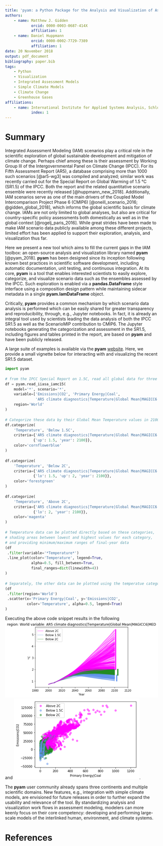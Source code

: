 ```yaml
---
title: 'pyam: a Python Package for the Analysis and Visualization of Assessment Models'
authors:
    - name: Matthew J. Gidden
            orcid: 0000-0003-0687-414X
            affiliation: 1
    - name: Daniel Huppmann
            orcid: 0000-0002-7729-7389
            affiliation: 1
date: 20 November 2018
output: pdf_document
bibliography: paper.bib
tags:
    - Python
    - Visualization
    - Integrated Assessment Models
    - Simple Climate Models
    - Climate Change
    - Greenhouse Gases
affiliations:
    - name: International Institute for Applied Systems Analysis, Schlossplatz 1, A-2361 Laxenburg, Austria
            index: 1
---
```


# Summary

Integrated Assessment Modeling (IAM) scenarios play a critical role in the
scientific exploration of global sustainable development and mitigation of
climate change. Perhaps chief among these is their assessment by Working Group
III of the Intergovernmental Panel on Climate Change (IPCC). For its Fifth
Assessment Report (AR5), a database comprising more than 1000 such scenarios
[@ar5-wg3] was compiled and analyzed; similar work was recently carried out for
the Special Report on Global Warming of 1.5 °C (SR1.5) of the IPCC. Both the
report and the related quantitative scenario ensemble were recently released
[@huppmann_new_2018]. Additionally, IAM scenarios serve as one of the main
drivers of the Coupled Model Intercomparison Project Phase 6 (CMIP6)
[@oneill_scenario_2016; @gidden_global_2018], which informs the global
scientific basis for climate change. IAMs are not only limited to global
analyses, but also are critical for country-specific policy assessments both
domestically as well as in the global context [@rogelj_paris_2016].  While great
strides have been made to make IAM scenario data publicly available among these
different projects, limited effort has been applied to support their
exploration, analysis, and visualization thus far.

Here we present a new tool which aims to fill the current gaps in the IAM
toolbox: an open-source analysis and visualization library named __pyam__
[@pyam_2018]. __pyam__ has been designed since its inception following known
best practices in scientific software development, including automatic
documentation, unit testing, and continuous integration. At its core, __pyam__
is a tool that enables interested scientists to easily explore, categorize, and
visualize scenario data such as the ensembles assessed by the IPCC. Such
exploration is enabled via a __pandas.DataFrame__ style interface using a
composition design pattern while maintaining sidecar metadata in a single
__pyam.IamDataFrame__ object. 

Critically, __pyam__ provides a common mechanism by which scenario data analysis
is performed which can be easily shared for greater transparency and
reproducibility, through, e.g., Jupyter notebooks. In fact, it is already an
integral tool used by scientists leading the data analysis of both the IPCC
SR1.5 as well as the ScenarioMIP contribution to CMIP6. The Jupyter notebooks
generating the categorization and assessment in the SR1.5, including figures and
tables printed in the report, are based on __pyam__ and have been publicly
released.

A large suite of examples is available via the __pyam__
[website](https://data.ene.iiasa.ac.at/software/pyam/). Here, we provide a small
vignette below for interacting with and visualizing the recent SR1.5 dataset.


```python
import pyam

# from the IPCC Special Report on 1.5C, read all global data for three variables
df = pyam.read_iiasa_iamc15(
    model='*', scenario='*',
    variable=['Emissions|CO2', 'Primary Energy|Coal', 
              'AR5 climate diagnostics|Temperature|Global Mean|MAGICC6|MED'], 
    region='World'
)

# Categorize these data by their Global Mean Temperature values in 2100
df.categorize(
    'Temperature', 'Below 1.5C',
    criteria={'AR5 climate diagnostics|Temperature|Global Mean|MAGICC6|MED': 
             {'up': 1.5, 'year': 2100}},
    color='cornflowerblue'
)

df.categorize(
    'Temperature', 'Below 2C',
    criteria={'AR5 climate diagnostics|Temperature|Global Mean|MAGICC6|MED': 
             {'lo': 1.5, 'up': 2, 'year': 2100}},
    color='forestgreen'
)

df.categorize(
    'Temperature', 'Above 2C',
    criteria={'AR5 climate diagnostics|Temperature|Global Mean|MAGICC6|MED': 
             {'lo': 2, 'year': 2100}},
    color='magenta'
)

# Temperature data can be plotted directly based on these categories,
# shading areas between lowest and highest values for each category,
# and providing minimum/maximum ranges of final-year data
(df
 .filter(variable='*Temperature*')
 .line_plot(color='Temperature', legend=True, 
            alpha=0.5, fill_between=True, 
            final_ranges=dict(linewidth=4))
)

# Separately, the other data can be plotted using the temperatue categories.
(df
 .filter(region='World')
 .scatter(x='Primary Energy|Coal', y='Emissions|CO2', 
          color='Temperature', alpha=0.5, legend=True)
)
```

Executing the above code snippet results in the following ![line plot](line.png)
and ![scatter plot](scatter.png).

The __pyam__ user community already spans three continents and multiple
scientific domains. New features, e.g., integration with simple climate models,
are envisioned for future releases in order to further expand the usability and
relevance of the tool. By standardizing analysis and visualization work flows in
assessment modeling, modelers can more keenly focus on their core competency:
developing and performing large-scale models of the interlinked human,
environment, and climate systems.

# References
